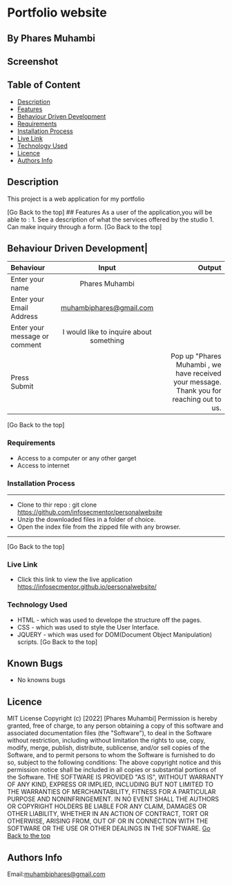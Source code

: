 # Portfolio website
 ## By Phares Muhambi
## Screenshot
 
 ## Table of Content
 - [Description](#description)
 - [Features](#features)
 - [Behaviour Driven Development](#Behaviour-Driven-Development)
 - [Requirements](#requirements)
 - [Installation Process](#installation-Process)
 - [Live Link](#Live-Link)
 - [Technology  Used](#technology-Used)
 - [Licence](#licence)
 - [Authors Info](#Authors-Info)
 ## Description
 <p>This project is a web application for my portfolio </p>
[Go Back to the top]
## Features
As a user of the application,you will be able to :
1. See a description of what the services offered by the studio
1. Can make inquiry through a form.
[Go Back to the top]

## Behaviour Driven Development|
| Behaviour      | Input        | Output       |
| :------------- | :----------: | -----------: |
|  Enter your name  |   Phares Muhambi|     |
| Enter your Email Address  | muhambiphares@gmail.com |   |
| Enter your message or comment   |  I would like to inquire about something     |     |
| Press Submit|     |Pop up "Phares Muhambi , we have received your message. Thank you for reaching out to us.|
[Go Back to the top]

 ###  Requirements
 * Access to  a computer or any other garget
 * Access to internet
 ### Installation Process
 ****
* Clone to thir repo : git clone https://github.com/infosecmentor/personalwebsite
* Unzip the downloaded files in a folder of choice.
* Open the index file from the zipped file with any browser.
 ****
 [Go Back to the top]
### Live Link
- Click this link to view the live application https://infosecmentor.github.io/personalwebsite/
### Technology  Used
* HTML - which was used to develope the structure off the pages.
* CSS - which was used to style the User Interface.
* JQUERY - which was used for DOM(Document Object Manipulation) scripts.
[Go Back to the top]
## Known Bugs
* No knowns bugs
## Licence
MIT License
Copyright (c) [2022] [Phares Muhambi]
Permission is hereby granted, free of charge, to any person obtaining a copy
of this software and associated documentation files (the "Software"), to deal
in the Software without restriction, including without limitation the rights
to use, copy, modify, merge, publish, distribute, sublicense, and/or sell
copies of the Software, and to permit persons to whom the Software is
furnished to do so, subject to the following conditions:
The above copyright notice and this permission notice shall be included in all
copies or substantial portions of the Software.
THE SOFTWARE IS PROVIDED "AS IS", WITHOUT WARRANTY OF ANY KIND, EXPRESS OR
IMPLIED, INCLUDING BUT NOT LIMITED TO THE WARRANTIES OF MERCHANTABILITY,
FITNESS FOR A PARTICULAR PURPOSE AND NONINFRINGEMENT. IN NO EVENT SHALL THE
AUTHORS OR COPYRIGHT HOLDERS BE LIABLE FOR ANY CLAIM, DAMAGES OR OTHER
LIABILITY, WHETHER IN AN ACTION OF CONTRACT, TORT OR OTHERWISE, ARISING FROM,
OUT OF OR IN CONNECTION WITH THE SOFTWARE OR THE USE OR OTHER DEALINGS IN THE
SOFTWARE.
[Go Back to the top]()
## Authors Info
Email:muhambiphares@gmail.com